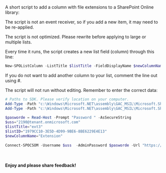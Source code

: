 A short script to add a column with file extensions to a SharePoint Online library:



 

 

The script is not an event receiver, so if you add a new item, it may need to be re-applied.

The script is not optimized. Please rewrite before applying to large or multiple lists.

 

Every time it runs, the script creates a new list field (column) through this line:

 

```PowerShell
New-SPOListColumn -ListTitle $listTitle -FieldDisplayName $newColumnName -FieldType Text -StaticName "FileNameWithExtension" -Name "FileNameWithExtension" -AddToDefaultView $true -AddToView "" 
```
If you do not want to add another column to your list, comment the line out using #.


The script will not run without editing. Remember to enter the correct data:
```PowerShell
# Paths to SDK. Please verify location on your computer. 
Add-Type -Path "c:\Windows\Microsoft.NET\assembly\GAC_MSIL\Microsoft.SharePoint.Client\v4.0_16.0.0.0__71e9bce111e9429c\Microsoft.SharePoint.Client.dll" 
Add-Type -Path "c:\Windows\Microsoft.NET\assembly\GAC_MSIL\Microsoft.SharePoint.Client.Runtime\v4.0_16.0.0.0__71e9bce111e9429c\Microsoft.SharePoint.Client.Runtime.dll" 
 
$pasworde = Read-Host -Prompt "Password " -AsSecureString 
$uss="2190@tenant.onmicrosoft.com" 
$listTitle="ext3" 
$listID="1979CC10-3E5D-4D99-9BE6-8BE6229E4E13" 
$newColumnName="Extension" 
 
Connect-SPOCSOM -Username $uss  -AdminPassword $pasworde -Url "https://tenant.sharepoint.com/sites/powie3"
```

 
<br/><br/>
<b>Enjoy and please share feedback!</b>
